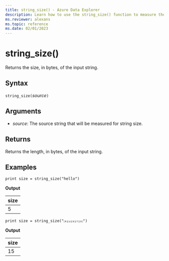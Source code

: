 ```yaml
---
title: string_size() - Azure Data Explorer
description: Learn how to use the string_size() function to measure the size of the input string.
ms.reviewer: alexans
ms.topic: reference
ms.date: 02/01/2023
---
```

# string_size()

Returns the size, in bytes, of the input string.

## Syntax

`string_size(`*source*`)`

## Arguments

* *source*: The source string that will be measured for string size.

## Returns

Returns the length, in bytes, of the input string.

## Examples

```kusto
print size = string_size("hello")
```

**Output**

|size|
|---|
|5|

```kusto
print size = string_size("⒦⒰⒮⒯⒪")
```

**Output**

|size|
|---|
|15|
